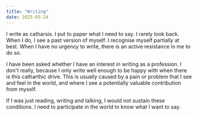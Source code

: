 ```yaml
---
title: "Writing"
date: 2025-03-24
---
```


I write as catharsis. I put to paper what I need to say. I rarely look back. When I do, I see a past version of myself. I recognise myself partially at best. When I have no urgency to write, there is an active resistance in me to do so.

I have been asked whether I have an interest in writing as a profession. I don't really, because I only write well enough to be happy with when there is this catharthic drive. This is usually caused by a pain or problem that I see and feel in the world, and where I see a potentially valuable contribution from myself.

If I was just reading, writing and talking, I would not sustain these conditions. I need to participate in the world to know what I want to say.
